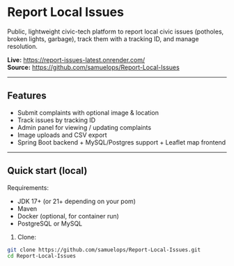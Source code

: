 # Report Local Issues

Public, lightweight civic-tech platform to report local civic issues (potholes, broken lights, garbage), track them with a tracking ID, and manage resolution.

**Live:** https://report-issues-latest.onrender.com/  
**Source:** https://github.com/samuelops/Report-Local-Issues

---

## Features
- Submit complaints with optional image & location
- Track issues by tracking ID
- Admin panel for viewing / updating complaints
- Image uploads and CSV export
- Spring Boot backend + MySQL/Postgres support + Leaflet map frontend

---

## Quick start (local)
Requirements:
- JDK 17+ (or 21+ depending on your pom)
- Maven
- Docker (optional, for container run)
- PostgreSQL or MySQL

1. Clone:
```bash
git clone https://github.com/samuelops/Report-Local-Issues.git
cd Report-Local-Issues

